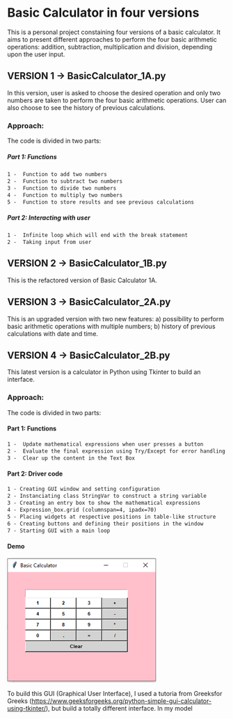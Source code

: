 # Basic Calculator in four versions 

This is a personal project constaining four versions of a basic calculator. It aims to present different approaches to perform the four basic arithmetic operations: addition, subtraction, multiplication and division, depending upon the user input.  


## VERSION 1 -> BasicCalculator_1A.py

In this version, user is asked to choose the desired operation and only two numbers are taken to perform the four basic arithmetic operations. User can also choose to see the history of previous calculations.

### Approach:

The code is divided in two parts: 

#####   Part 1: Functions
    1 -  Function to add two numbers
    2 -  Function to subtract two numbers
    3 -  Function to divide two numbers
    4 -  Function to multiply two numbers
    5 -  Function to store results and see previous calculations

 #####   Part 2: Interacting with user
    1 -  Infinite loop which will end with the break statement
    2 -  Taking input from user 

## VERSION 2 -> BasicCalculator_1B.py 

This is the refactored version of Basic Calculator 1A.   

## VERSION 3 -> BasicCalculator_2A.py 

This is an upgraded version with two new features: a) possibility to perform basic arithmetic operations with multiple numbers; b) history of previous calculations with date and time.
  
## VERSION 4 -> BasicCalculator_2B.py

This latest version is a calculator in Python using Tkinter to build an interface.  
 
### Approach:

The code is divided in two parts:

####   Part 1: Functions
    1 -  Update mathematical expressions when user presses a button
    2 -  Evaluate the final expression using Try/Except for error handling
    3 -  Clear up the content in the Text Box


####   Part 2: Driver code 
    1 - Creating GUI window and setting configuration
    2 - Instanciating class StringVar to construct a string variable
    3 - Creating an entry box to show the mathematical expressions
    4 - Expression_box.grid (columnspan=4, ipadx=70)
    5 - Placing widgets at respective positions in table-like structure
    6 - Creating buttons and defining their positions in the window
    7 - Starting GUI with a main loop


#### Demo

![print](BasicCalculator.PNG)

To build this GUI (Graphical User Interface), I used a tutoria from Greeksfor Greeks (https://www.geeksforgeeks.org/python-simple-gui-calculator-using-tkinter/), but build a totally different interface. In my model 
